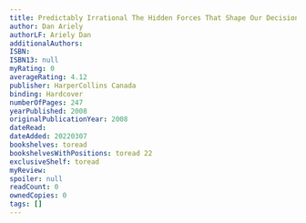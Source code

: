 ```yaml
---
title: Predictably Irrational The Hidden Forces That Shape Our Decisions
author: Dan Ariely
authorLF: Ariely Dan
additionalAuthors: 
ISBN: 
ISBN13: null
myRating: 0
averageRating: 4.12
publisher: HarperCollins Canada
binding: Hardcover
numberOfPages: 247
yearPublished: 2008
originalPublicationYear: 2008
dateRead: 
dateAdded: 20220307
bookshelves: toread
bookshelvesWithPositions: toread 22
exclusiveShelf: toread
myReview: 
spoiler: null
readCount: 0
ownedCopies: 0
tags: []
---
```


